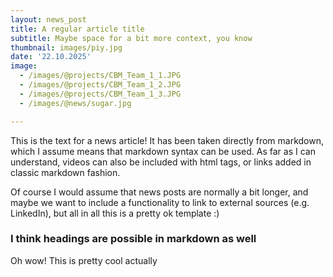 ```yaml
---
layout: news_post
title: A regular article title
subtitle: Maybe space for a bit more context, you know
thumbnail: images/piy.jpg
date: '22.10.2025'
image:
  - /images/@projects/CBM_Team_1_1.JPG
  - /images/@projects/CBM_Team_1_2.JPG
  - /images/@projects/CBM_Team_1_3.JPG
  - /images/@news/sugar.jpg

---
```


This is the text for a news article! It has been taken directly from markdown, which I assume means that markdown syntax can be used.
As far as I can understand, videos can also be included with html tags, or links added in classic markdown fashion.

Of course I would assume that news posts are normally a bit longer, and maybe we want to include a functionality to link to external sources (e.g. LinkedIn),
but all in all this is a pretty ok template :)

### I think headings are possible in markdown as well

Oh wow! This is pretty cool actually


